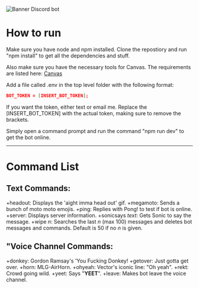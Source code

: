 ![Banner](/assets/H&RBotLogo.png)
Discord bot

# How to run
Make sure you have node and npm installed. Clone the repostiory and run "npm install" to get all the dependencies and stuff.

Also make sure you have the necessary tools for Canvas. The requirements are listed here: [Canvas](https://github.com/Automattic/node-canvas#compiling)

Add a file called .env in the top level folder with the following format: 

``` json
BOT_TOKEN = [INSERT_BOT_TOKEN];
```

If you want the token, either text or email me. Replace the [INSERT_BOT_TOKEN] with the actual token, making sure to remove the brackets.

Simply open a command prompt and run the command "npm run dev" to get the bot online.

---
# Command List
## Text Commands:
+headout: Displays the 'aight imma head out' gif.
+megamoto: Sends a bunch of moto moto emojis.
+ping: Replies with Pong! to test if bot is online.
+server: Displays server information.
+sonicsays *text*: Gets Sonic to say the message.
+wipe *n*: Searches the last *n* (max 100) messages and deletes bot messages and commands. Default is 50 if no *n* is given.

## "Voice Channel Commands:
+donkey: Gordon Ramsay's 'You Fucking Donkey!
+getover: Just gotta get over.
+horn: MLG-AirHorn.
+ohyeah: Vector's iconic line: "Oh yeah".
+rekt: Crowd going wild.
+yeet: Says "**YEET**".
+leave: Makes bot leave the voice channel.
